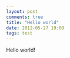 ```yaml
---
layout: post
comments: true
title: "Hello world"
date: 2012-05-27 19:00
tags: test
---
```

Hello world!
